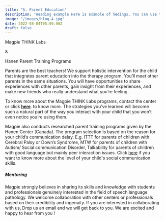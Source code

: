```yaml
---
title: "5. Parent Education"
description: "Heading example Here is example of hedings. You can use this heading by following markdownify rules."
image: "/images/blog-4.jpg"
date: 2022-08-04T05:00:00Z
draft: false
---
```


Magpie THINK Labs

&

Hanen Parent Training Programs

Parents are the best teachers! We support holistic intervention for the child that integrates parent education into the therapy program. You’ll meet other parents in the same situations. You will have opportunities to share experiences with other parents, gain insight from their experiences, and make new friends who really understand what you’re feeling.

 

To know more about the Magpie THINK Labs programs, contact the center or click [**here**](https://www.magpieslp.com/). to know more. The strategies you’ve learned will become such a natural part of the way you interact with your child that you won’t even notice you’re using them.

 

Magpie also conducts researched parent training programs given by the Hanen Center (Canada). The program selection is based on the reason for your child’s communication delay. E.g. ITTT for parents of children with Cerebral Palsy or Down’s Syndrome, MTW for parents of children with Autism/ Social communication Disorder, Talkability for parents of children with good language but mainly peer interaction issues. Click [here](https://www.hanen.org/Special-Pages/MTW-Orientation-Session.aspx) if you want to know more about the level of your child's social communication skills.

##### Mentoring

Magpie strongly believes in sharing its skills and knowledge with students and professionals genuinely interested in the field of speech language pathology. We welcome collaboration with other centers or professionals based on their credibility and ingenuity. If you are interested in collaborating with us, Drop us an email and we will get back to you. We are excited and happy to hear from you !

